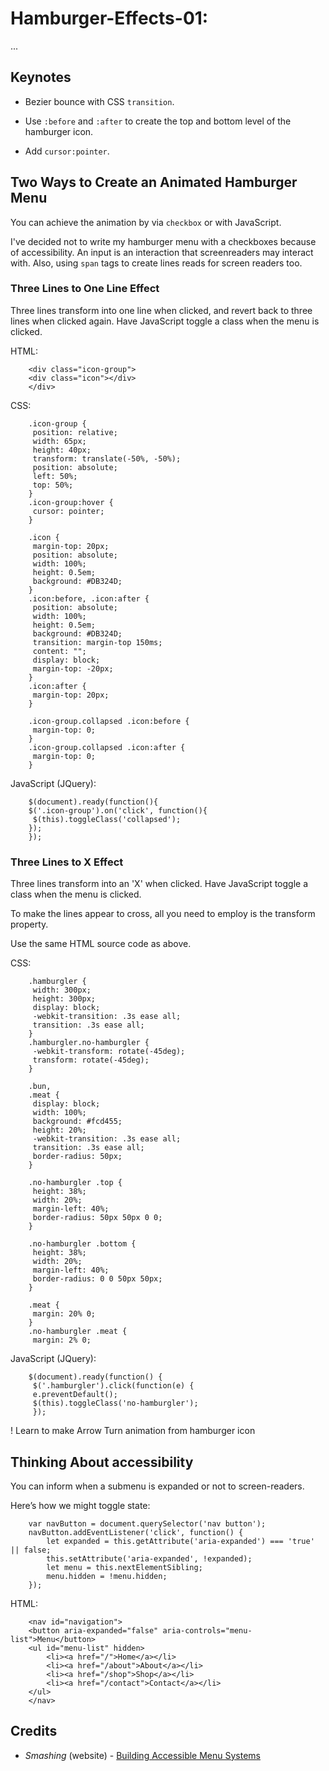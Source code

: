 # Hamburger-Effects-01:

...

## Keynotes

+ Bezier bounce with CSS `transition`.

+ Use `:before` and `:after` to create the top and bottom level of the hamburger icon.

+ Add `cursor:pointer`.

## Two Ways to Create an Animated Hamburger Menu

You can achieve the animation by via `checkbox` or with JavaScript.

I've decided not to write my hamburger menu with a checkboxes because of accessibility. An input is an interaction that screenreaders may interact with. Also, using `span` tags to create lines reads for screen readers too.

### Three Lines to One Line Effect

Three lines transform into one line when clicked, and revert back to three lines when clicked again. Have JavaScript toggle a class when the menu is clicked.

HTML:

        <div class="icon-group">
        <div class="icon"></div>
        </div>

CSS:

        .icon-group {
         position: relative;
         width: 65px;
         height: 40px;
         transform: translate(-50%, -50%);
         position: absolute;
         left: 50%;
         top: 50%;
        }
        .icon-group:hover {
         cursor: pointer;
        }

        .icon {
         margin-top: 20px;
         position: absolute;
         width: 100%;
         height: 0.5em;
         background: #DB324D;
        }
        .icon:before, .icon:after {
         position: absolute;
         width: 100%;
         height: 0.5em;
         background: #DB324D;
         transition: margin-top 150ms;
         content: "";
         display: block;
         margin-top: -20px;
        }
        .icon:after {
         margin-top: 20px;
        }

        .icon-group.collapsed .icon:before {
         margin-top: 0;
        }
        .icon-group.collapsed .icon:after {
         margin-top: 0;
        }

JavaScript (JQuery):

        $(document).ready(function(){
        $('.icon-group').on('click', function(){
         $(this).toggleClass('collapsed');
        });
        });

### Three Lines to X Effect

Three lines transform into an 'X' when clicked. Have JavaScript toggle a class when the menu is clicked.

To make the lines appear to cross, all you need to employ is the transform property.

Use the same HTML source code as above.

CSS:

        .hamburgler {
         width: 300px;
         height: 300px;
         display: block;
         -webkit-transition: .3s ease all;
         transition: .3s ease all;
        }
        .hamburgler.no-hamburgler {
         -webkit-transform: rotate(-45deg);
         transform: rotate(-45deg);
        }

        .bun,
        .meat {
         display: block;
         width: 100%;
         background: #fcd455;
         height: 20%;
         -webkit-transition: .3s ease all;
         transition: .3s ease all;
         border-radius: 50px;
        }

        .no-hamburgler .top {
         height: 38%;
         width: 20%;
         margin-left: 40%;
         border-radius: 50px 50px 0 0;
        }

        .no-hamburgler .bottom {
         height: 38%;
         width: 20%;
         margin-left: 40%;
         border-radius: 0 0 50px 50px;
        }

        .meat {
         margin: 20% 0;
        }
        .no-hamburgler .meat {
         margin: 2% 0;

JavaScript (JQuery):

        $(document).ready(function() {
         $('.hamburgler').click(function(e) {
         e.preventDefault();
         $(this).toggleClass('no-hamburgler');
         });

! Learn to make Arrow Turn animation from hamburger icon

## Thinking About accessibility

You can inform when a submenu is expanded or not to  screen-readers.

Here’s how we might toggle state:

        var navButton = document.querySelector('nav button');
        navButton.addEventListener('click', function() {
            let expanded = this.getAttribute('aria-expanded') === 'true' || false;
            this.setAttribute('aria-expanded', !expanded);
            let menu = this.nextElementSibling;
            menu.hidden = !menu.hidden;
        });

HTML:

        <nav id="navigation">
        <button aria-expanded="false" aria-controls="menu-list">Menu</button>
        <ul id="menu-list" hidden>
            <li><a href="/">Home</a></li>
            <li><a href="/about">About</a></li>
            <li><a href="/shop">Shop</a></li>
            <li><a href="/contact">Contact</a></li>
        </ul>
        </nav>

## Credits

- _Smashing_ (website) - [Building Accessible Menu Systems](https://www.smashingmagazine.com/2017/11/building-accessible-menu-systems/)
